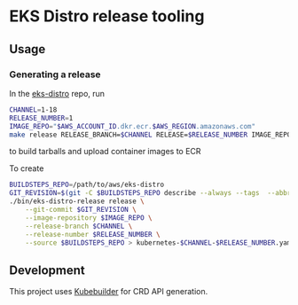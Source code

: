 # EKS Distro release tooling

## Usage

### Generating a release

In the [eks-distro](https://github.com/aws/eks-distro) repo, run
```bash
CHANNEL=1-18
RELEASE_NUMBER=1
IMAGE_REPO="$AWS_ACCOUNT_ID.dkr.ecr.$AWS_REGION.amazonaws.com"
make release RELEASE_BRANCH=$CHANNEL RELEASE=$RELEASE_NUMBER IMAGE_REPO=$IMAGE_REPO
```
to build tarballs and upload container images to ECR

To create
```bash
BUILDSTEPS_REPO=/path/to/aws/eks-distro
GIT_REVISION=$(git -C $BUILDSTEPS_REPO describe --always --tags  --abbrev=64)
./bin/eks-distro-release release \
    --git-commit $GIT_REVISION \
    --image-repository $IMAGE_REPO \
    --release-branch $CHANNEL \
    --release-number $RELEASE_NUMBER \
    --source $BUILDSTEPS_REPO > kubernetes-$CHANNEL-$RELEASE_NUMBER.yaml
```


## Development

This project uses [Kubebuilder](https://github.com/kubernetes-sigs/kubebuilder)
for CRD API generation.
